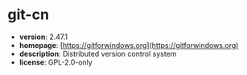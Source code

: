 # git-cn

- **version**: 2.47.1
- **homepage**: [https://gitforwindows.org](https://gitforwindows.org)
- **description**: Distributed version control system
- **license**: GPL-2.0-only

